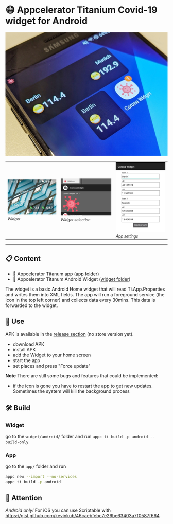 # 😷 Appcelerator Titanium Covid-19 widget for Android

<img src="app.jpg" alt="app"/>

<table>
<tr>
<td>
<img src="preview0.jpg" alt="preview"/><br/>
<small><i>Widget</i></small>
</td>
<td>
<img src="preview1.png" alt="preview"/><br/>
<small><i>Widget selection</i></small>
</td>

<td>
<img src="preview2.png" alt="preview"/><br/>
<small><i>App settings</i></small>
</td>
</tr>
</table>

<hr/>

## 📋 Content
* 📱 Appcelerator Titanum app (<a href="/app">app folder</a>)
* 📱 Appcelerator Titanum Android Widget (<a href="/widget">widget folder</a>)

The widget is a basic Android Home widget that will read Ti.App.Properties and writes them into XML fields. The app will run a foreground service (the icon in the top left corner) and collects data every 30mins. This data is forwarded to the widget.

## 📲 Use

APK is available in the <a href="https://github.com/m1ga/ti.coronawidget/releases/">release section</a> (no store version yet).
* download APK
* install APK
* add the Widget to your home screen
* start the app
* set places and press "Force update"

**Note**
There are still some bugs and features that could be implemented:
* if the icon is gone you have to restart the app to get new updates. Sometimes the system will kill the background process

## 🛠 Build
### Widget

go to the `widget/android/` folder and run
```appc ti build -p android --build-only```

### App

go to the `app/` folder and run
```bash
appc new --import --no-services
appc ti build -p android
```

## 🚨 Attention
_Android only!_ For iOS you can use Scriptable with https://gist.github.com/kevinkub/46caebfebc7e26be63403a7f0587f664
